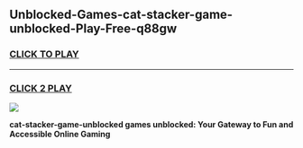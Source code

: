 
## Unblocked-Games-cat-stacker-game-unblocked-Play-Free-q88gw
<h3>
<a href="https://premium76.site?title=cat-stacker-game-unblocked&ref=18A1">CLICK TO PLAY</a></h3>
<hr>

<h3>
<a href="https://premium76.site?title=cat-stacker-game-unblocked&ref=18A1">CLICK 2 PLAY</a>
  
</h3>

<a href="https://premium76.site?title=cat-stacker-game-unblocked&ref=18A1"><img src="https://clearcache.store/games.png"></a>


**cat-stacker-game-unblocked games unblocked: Your Gateway to Fun and Accessible Online Gaming**
